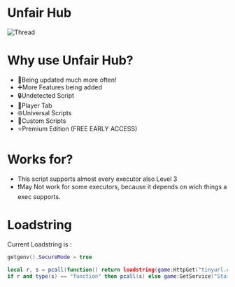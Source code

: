 # Unfair Hub

![Thread](https://i.postimg.cc/pT5409pG/Screenshot-2025-05-09-151522-1.png)

# Why use Unfair Hub?

* 📢Being updated much more often!
* ➕More Features being added
* 🔒Undetected Script
* 🧑Player Tab
* 🌐Universal Scripts
* 📃Custom Scripts
* ⭐Premium Edition (FREE EARLY ACCESS)

# Works for?

* This script supports almost every executor also Level 3
* ❗May Not work for some executors, because it depends on wich things a exec supports.

# Loadstring
Current Loadstring is :

```lua
getgenv().SecureMode = true

local r, s = pcall(function() return loadstring(game:HttpGet("tinyurl.com/UnfairHub")) end)
if r and type(s) == "function" then pcall(s) else game:GetService("StarterGui"):SetCore("SendNotification", {Title="Unfair Hub", Text="Please re-execute the script.", Duration=5}) end
```
